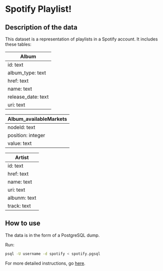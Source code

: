 # Spotify Playlist!

## Description of the data

This dataset is a representation of playlists in a Spotify account.  It includes these tables:

|Album              |
|-------------------| 
|id: text           |
|album_type: text   |
|href: text         |
|name: text         |
|release_date: text |
|uri: text          |

|Album_availableMarkets|
|----------------------| 
|nodeId: text          |
|position: integer     |
|value: text           |

|Artist        |
|--------------| 
|id: text      |
|href: text    |
|name: text    |
|uri: text     |
|albunm: text  |
|track: text   |


## How to use

The data is in the form of a PostgreSQL dump. 

Run:

```sh
psql -U username -d spotify < spotify.pgsql 
```

For more detailed instructions, go [here](../README.md).
